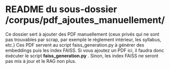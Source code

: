 # README du sous-dossier /corpus/pdf_ajoutes_manuellement/
Ce dossier sert à ajouter des PDF manuellement (ceux privés qui ne sont pas trouvables par scrap, par exemple le règlement intérieur, les syllabus, etc.)
Ces PDF servent au script faiss_generation.py à générer des embeddings puis les index FAISS.
Si vous ajoutez un PDF ici, il faudra donc éxécuter le script **faiss_generation.py** .
Sinon, les index FAISS ne seront pas mis à jour et le RAG non plus.
